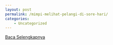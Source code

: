 ```yaml
---
layout: post
permalink: /mimpi-melihat-pelangi-di-sore-hari/
categories:
    - Uncategorized
---
```


[Baca Selengkapnya](/05)